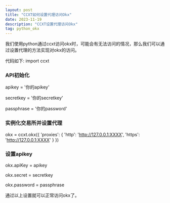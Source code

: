 ```yaml
---
layout: post
title: "CCXT如何设置代理访问Okx"
date: 2023-11-19
description: "CCXT设置代理访问Okx"
tag: python_okx
--- 
```

我们使用python通过ccxt访问okx时，可能会有无法访问的情况，那么我们可以通过设置代理的方法实现对okx的访问。

代码如下:
  import ccxt
  ### API初始化
  apikey = '你的apikey'
  
  secretkey = '你的secretkey'
  
  passphrase = '你的password'
  
  ### 实例化交易所并设置代理
  okx = ccxt.okx({
      'proxies': {
          'http': 'http://127.0.0.1:XXXX',
          'https': 'http://127.0.0.1:XXXX'
      }
  })
  
  ### 设置apikey
  
  okx.apiKey = apikey
  
  okx.secret = secretkey
  
  okx.password = passphrase
  
通过以上设置就可以正常访问okx了。  

  


  
